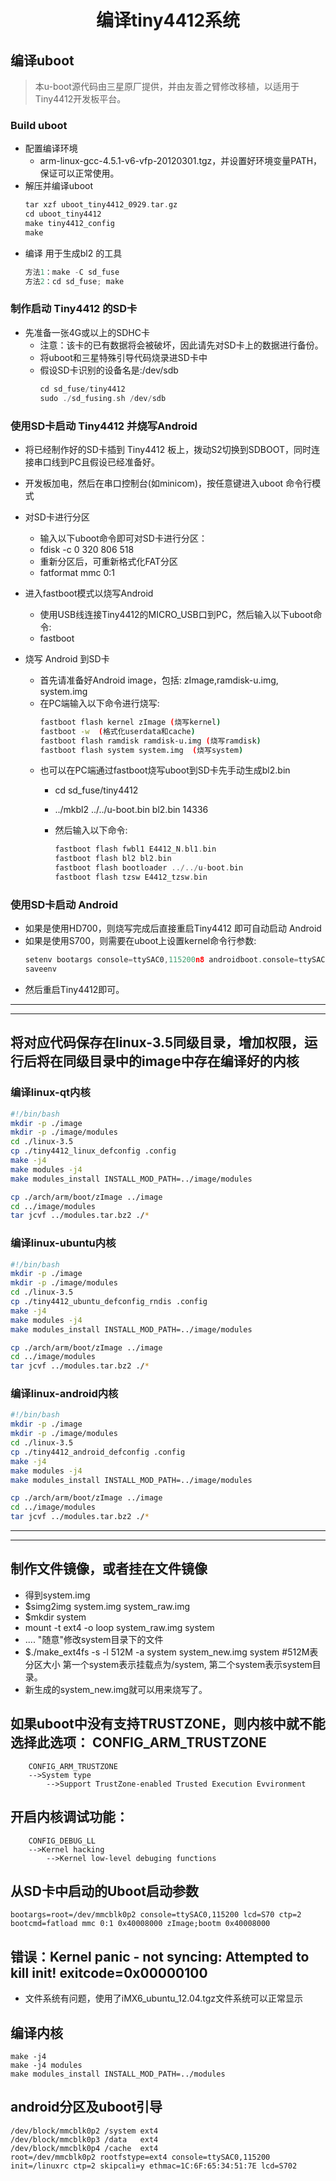 # <center>编译tiny4412系统</center>

## 编译uboot

>本u-boot源代码由三星原厂提供，并由友善之臂修改移植，以适用于Tiny4412开发板平台。

### Build uboot

* 配置编译环境
  * arm-linux-gcc-4.5.1-v6-vfp-20120301.tgz，并设置好环境变量PATH，保证可以正常使用。
* 解压并编译uboot
  ```C
  tar xzf uboot_tiny4412_0929.tar.gz
  cd uboot_tiny4412
  make tiny4412_config
  make
  ```
* 编译 用于生成bl2 的工具
  ```C
  方法1：make -C sd_fuse
  方法2：cd sd_fuse; make
  ```

### 制作启动 Tiny4412 的SD卡

* 先准备一张4G或以上的SDHC卡
  * 注意：该卡的已有数据将会被破坏，因此请先对SD卡上的数据进行备份。
  * 将uboot和三星特殊引导代码烧录进SD卡中
  * 假设SD卡识别的设备名是:/dev/sdb
    ```C
    cd sd_fuse/tiny4412
    sudo ./sd_fusing.sh /dev/sdb
    ```

### 使用SD卡启动 Tiny4412 并烧写Android

* 将已经制作好的SD卡插到 Tiny4412 板上，拨动S2切换到SDBOOT，同时连接串口线到PC且假设已经准备好。
* 开发板加电，然后在串口控制台(如minicom)，按任意键进入uboot 命令行模式
* 对SD卡进行分区
  * 输入以下uboot命令即可对SD卡进行分区：
  * fdisk -c 0 320 806 518
  * 重新分区后，可重新格式化FAT分区
  * fatformat mmc 0:1

* 进入fastboot模式以烧写Android
  * 使用USB线连接Tiny4412的MICRO_USB口到PC，然后输入以下uboot命令:
  * fastboot

* 烧写 Android 到SD卡
  * 首先请准备好Android image，包括: zImage,ramdisk-u.img, system.img
  * 在PC端输入以下命令进行烧写:
    ```bash
    fastboot flash kernel zImage (烧写kernel)
    fastboot -w  (格式化userdata和cache)
    fastboot flash ramdisk ramdisk-u.img (烧写ramdisk)
    fastboot flash system system.img  (烧写system)
    ```
  * 也可以在PC端通过fastboot烧写uboot到SD卡先手动生成bl2.bin
    * cd sd_fuse/tiny4412
    * ../mkbl2 ../../u-boot.bin bl2.bin 14336

    * 然后输入以下命令:
      ```C
      fastboot flash fwbl1 E4412_N.bl1.bin
      fastboot flash bl2 bl2.bin
      fastboot flash bootloader ../../u-boot.bin
      fastboot flash tzsw E4412_tzsw.bin 
      ```
### 使用SD卡启动 Android

* 如果是使用HD700，则烧写完成后直接重启Tiny4412 即可自动启动 Android
* 如果是使用S700，则需要在uboot上设置kernel命令行参数:
    ```C
    setenv bootargs console=ttySAC0,115200n8 androidboot.console=ttySAC0 lcd=S700
    saveenv
    ```
* 然后重启Tiny4412即可。

**************************************************************************************
**************************************************************************************

## 将对应代码保存在linux-3.5同级目录，增加权限，运行后将在同级目录中的image中存在编译好的内核

### 编译linux-qt内核

```bash
#!/bin/bash
mkdir -p ./image
mkdir -p ./image/modules
cd ./linux-3.5
cp ./tiny4412_linux_defconfig .config
make -j4
make modules -j4
make modules_install INSTALL_MOD_PATH=../image/modules

cp ./arch/arm/boot/zImage ../image
cd ../image/modules
tar jcvf ../modules.tar.bz2 ./*
```

### 编译linux-ubuntu内核

```bash
#!/bin/bash
mkdir -p ./image
mkdir -p ./image/modules
cd ./linux-3.5
cp ./tiny4412_ubuntu_defconfig_rndis .config
make -j4
make modules -j4
make modules_install INSTALL_MOD_PATH=../image/modules

cp ./arch/arm/boot/zImage ../image
cd ../image/modules
tar jcvf ../modules.tar.bz2 ./*
```

### 编译linux-android内核

```bash
#!/bin/bash
mkdir -p ./image
mkdir -p ./image/modules
cd ./linux-3.5
cp ./tiny4412_android_defconfig .config
make -j4
make modules -j4
make modules_install INSTALL_MOD_PATH=../image/modules

cp ./arch/arm/boot/zImage ../image
cd ../image/modules
tar jcvf ../modules.tar.bz2 ./*
```

**************************************************************************************
**************************************************************************************

## 制作文件镜像，或者挂在文件镜像

* 得到system.img
* $simg2img  system.img  system_raw.img
* $mkdir  system
* mount -t ext4 -o loop system_raw.img system
* .... "随意"修改system目录下的文件
* $./make_ext4fs -s -l 512M -a system system_new.img system    #512M表分区大小 第一个system表示挂载点为/system, 第二个system表示system目录。
* 新生成的system_new.img就可以用来烧写了。

## 如果uboot中没有支持TRUSTZONE，则内核中就不能选择此选项： CONFIG_ARM_TRUSTZONE

```text
    CONFIG_ARM_TRUSTZONE
    -->System type
        -->Support TrustZone-enabled Trusted Execution Evvironment 
```

## 开启内核调试功能：

```text
    CONFIG_DEBUG_LL
    -->Kernel hacking 
        -->Kernel low-level debuging functions
```

## 从SD卡中启动的Uboot启动参数

```text
bootargs=root=/dev/mmcblk0p2 console=ttySAC0,115200 lcd=S70 ctp=2
bootcmd=fatload mmc 0:1 0x40008000 zImage;bootm 0x40008000
```

## 错误：Kernel panic - not syncing: Attempted to kill init! exitcode=0x00000100

* 文件系统有问题，使用了iMX6_ubuntu_12.04.tgz文件系统可以正常显示

## 编译内核

```text
make -j4
make -j4 modules
make modules_install INSTALL_MOD_PATH=../modules
```

## android分区及uboot引导

```text
/dev/block/mmcblk0p2 /system ext4
/dev/block/mmcblk0p3 /data   ext4
/dev/block/mmcblk0p4 /cache  ext4
root=/dev/mmcblk0p2 rootfstype=ext4 console=ttySAC0,115200 init=/linuxrc ctp=2 skipcali=y ethmac=1C:6F:65:34:51:7E lcd=S702
```
